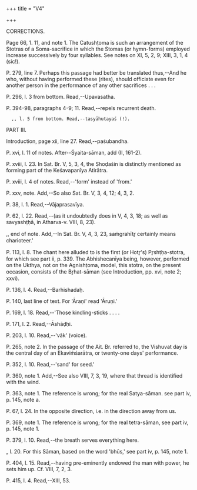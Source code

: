 +++
title = "V4"

+++


 

CORRECTIONS.

Page 66, 1. 11, and note 1. The Catushṭoma is such an arrangement of the Stotras of a Soma-sacrifice in which the Stomas (or hymn-forms) employed increase successively by four syllables. See notes on XI, 5, 2, 9; XIII, 3, 1, 4 (sic!).

P. 279, line 7. Perhaps this passage had better be translated thus,--And he who, without having performed these (rites), should officiate even for another person in the performance of any other sacrifices . . .

P. 296, l. 3 from bottom. Read,--Upavasatha.

P. 394-98, paragraphs 4-9; 11. Read,--repels recurrent death.

      ,, l. 5 from bottom. Read,--tasyāhutayaś (!).

PART III.

Introduction, page xii, line 27. Read,--paśubandha.

P. xvi, l. 11 of notes. After--Śyaita-sāman, add (II, 161-2).

P. xviii, l. 23. In Sat. Br. V, 5, 3, 4, the Shoḍaśin is distinctly mentioned as forming part of the Keśavapanīya Atirātra.

P. xviii, l. 4 of notes. Read,--'form' instead of 'from.'

P. xxv, note. Add,--So also Sat. Br. V, 3, 4, 12; 4, 3, 2.

P. 38, l. 1. Read,--Vājaprasavīya.

P. 62, l. 22. Read,--(as it undoubtedly does in V, 4, 3, 18; as well as savyashṭḥā, in Atharva-v. VIII, 8, 23).

   ,, end of note. Add,--In Sat. Br. V, 4, 3, 23, saṁgrahītr̥ certainly means charioteer.'

P. 113, l. 8. The chant here alluded to is the first (or Hotr̥'s) Pr̥shṭḥa-stotra, for which see part ii, p. 339. The Abhishecanīya being, however, performed on the Ukthya, not on the Agnishṭoma, model, this stotra, on the present occasion, consists of the Br̥hat-sāman (see Introduction, pp. xvi, note 2; xxvi).

P. 136, l. 4. Read,--Barhishadaḥ.

P. 140, last line of text. For 'Āraṇi' read 'Āruṇi.'

P. 169, l. 18. Read,--'Those kindling-sticks . . . .

P. 171, l. 2. Read,--Āshāḍḥi.

P. 203, l. 10. Read,--'vāk' (voice).

P. 265, note 2. In the passage of the Ait. Br. referred to, the Vishuvat day is the central day of an Ekaviṁśarātra, or twenty-one days' performance.

P. 352, l. 10. Read,--'sand' for seed.'

P. 360, note 1. Add,--See also VIII, 7, 3, 19, where that thread is identified with the wind.

P. 363, note 1. The reference is wrong; for the real Satya-sāman. see part iv, p. 145, note a.

P. 67, l. 24. In the opposite direction, i.e. in the direction away from us.

P. 369, note 1. The reference is wrong; for the real tetra-sāman, see part iv, p. 145, note 1.

P. 379, l. 10. Read,--the breath serves everything here.

   „    l. 20. For this Sāman, based on the word 'bhūs,' see part iv, p. 145, note 1.

P. 404, l. 15. Read,--having pre-eminently endowed the man with power, he sets him up. Cf. VIII, 7, 2, 3.

P. 415, l. 4. Read,--XIII, 53.

 

 

 

 

 

 

